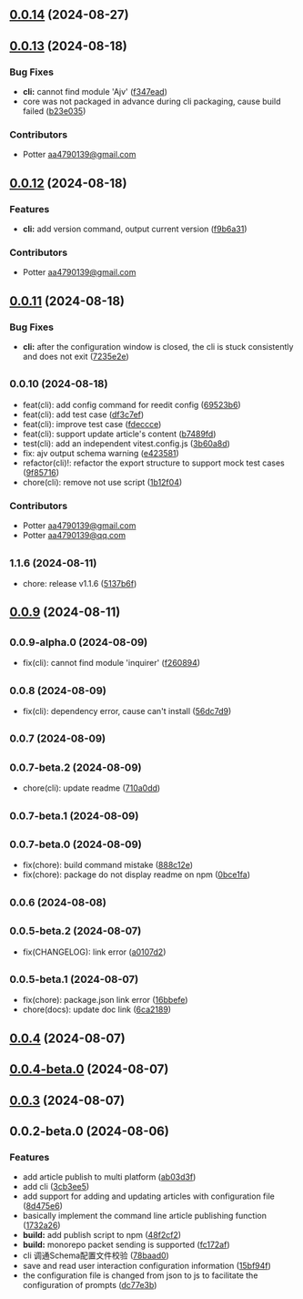 ## [0.0.14](https://github.com/artipub/artipub/compare/cli@0.0.13...cli@0.0.14) (2024-08-27)



## [0.0.13](https://github.com/artipub/artipub/compare/cli@0.0.12...cli@0.0.13) (2024-08-18)


### Bug Fixes

* **cli:** cannot find module 'Ajv' ([f347ead](https://github.com/artipub/artipub/commit/f347ead1f107b5190fcb205c1990b736b49e408f))
* core was not packaged in advance during cli packaging, cause build failed ([b23e035](https://github.com/artipub/artipub/commit/b23e0352d0a82d82015cd25ddc1081857e86bb4d))




### Contributors

- Potter <aa4790139@gmail.com>



## [0.0.12](https://github.com/artipub/artipub/compare/cli@0.0.11...cli@0.0.12) (2024-08-18)


### Features

* **cli:** add version command, output current version ([f9b6a31](https://github.com/artipub/artipub/commit/f9b6a316d49df2c502ad9978592f9e15993c2266))




### Contributors

- Potter <aa4790139@gmail.com>



## [0.0.11](https://github.com/artipub/artipub/compare/cli@0.0.10...cli@0.0.11) (2024-08-18)


### Bug Fixes

* **cli:** after the configuration window is closed, the cli is stuck consistently and does not exit ([7235e2e](https://github.com/artipub/artipub/commit/7235e2ec8f6fe7dd1a70ba46b8856c5b723d95d6))



## <small>0.0.10 (2024-08-18)</small>

* feat(cli): add config command for reedit config ([69523b6](https://github.com/artipub/artipub/commit/69523b6fbb9db9efa8cdde133102f39cd792e015))
* feat(cli): add test case ([df3c7ef](https://github.com/artipub/artipub/commit/df3c7efa5ea6fd68cf5f15a0fd63254c7eefcb9f))
* feat(cli): improve test case ([fdeccce](https://github.com/artipub/artipub/commit/fdeccce282254be327b60a82d32bb0209f600f6c))
* feat(cli): support update article's content ([b7489fd](https://github.com/artipub/artipub/commit/b7489fd5a5d63e7886997615231eee23f097de1b))
* test(cli): add an independent vitest.config.js ([3b60a8d](https://github.com/artipub/artipub/commit/3b60a8d86cd80ebabfa84d79f24559e304eb56c6))
* fix: ajv output schema warning ([e423581](https://github.com/artipub/artipub/commit/e423581bbc80bc9f3d9f6736ef2644165a321695))
* refactor(cli)!:  refactor the export structure to support mock test cases ([9f85716](https://github.com/artipub/artipub/commit/9f85716588e1b6cf130112fb5e9e4cb2a82779bc))
* chore(cli):  remove not use script ([1b12f04](https://github.com/artipub/artipub/commit/1b12f04d66311b8ef4084215d61bad9938be8269))




### Contributors

- Potter <aa4790139@gmail.com>
- Potter <aa4790139@qq.com>



## <small>1.1.6 (2024-08-11)</small>

* chore: release v1.1.6 ([5137b6f](https://github.com/artipub/artipub/commit/5137b6f3f59e952df84854c81cf72121c361e0ec))



## [0.0.9](https://github.com/artipub/artipub/compare/cli@0.0.9-alpha.0...cli@0.0.9) (2024-08-11)



## <small>0.0.9-alpha.0 (2024-08-09)</small>

* fix(cli): cannot find module 'inquirer' ([f260894](https://github.com/artipub/artipub/commit/f260894c1decff79cafc86c4116190d53a2d7d95))



## <small>0.0.8 (2024-08-09)</small>

* fix(cli): dependency error, cause can't install ([56dc7d9](https://github.com/artipub/artipub/commit/56dc7d9b1845bc093cffda926004be5bd31a2a9a))



## <small>0.0.7 (2024-08-09)</small>




## <small>0.0.7-beta.2 (2024-08-09)</small>

* chore(cli): update readme ([710a0dd](https://github.com/artipub/artipub/commit/710a0dd76d59ba765bb7032a80ed3539d00ebd14))



## <small>0.0.7-beta.1 (2024-08-09)</small>




## <small>0.0.7-beta.0 (2024-08-09)</small>

* fix(chore): build command mistake ([888c12e](https://github.com/artipub/artipub/commit/888c12e045d14b0a74922237dc598923cb831d84))
* fix(chore): package do not display readme on npm ([0bce1fa](https://github.com/artipub/artipub/commit/0bce1fac0020db6377d2a8f0172f08ee2da26e12))



## <small>0.0.6 (2024-08-08)</small>




## <small>0.0.5-beta.2 (2024-08-07)</small>

* fix(CHANGELOG): link error ([a0107d2](https://github.com/artipub/artipub/commit/a0107d26fd9fa157923118cb0977ce35a31f5511))



## <small>0.0.5-beta.1 (2024-08-07)</small>

* fix(chore): package.json link error ([16bbefe](https://github.com/artipub/artipub/commit/16bbefe4b89b2e329db14eccdc265dc3a23c836c))
* chore(docs):  update doc link ([6ca2189](https://github.com/artipub/artipub/commit/6ca21893dbf234dba83239aae61de332c4a14a08))



## [0.0.4](https://github.com/artipub/artipub/compare/cli@0.0.4-beta.0...cli@0.0.4) (2024-08-07)



## [0.0.4-beta.0](https://github.com/artipub/artipub/compare/cli@0.0.3...cli@0.0.4-beta.0) (2024-08-07)



## [0.0.3](https://github.com/artipub/artipub/compare/cli@0.0.2-beta.0...cli@0.0.3) (2024-08-07)



## 0.0.2-beta.0 (2024-08-06)


### Features

* add article publish to multi platform ([ab03d3f](https://github.com/artipub/artipub/commit/ab03d3f4dcc743252d916174b7cf76761555def3))
* add cli ([3cb3ee5](https://github.com/artipub/artipub/commit/3cb3ee5d744fd475181bfb06c2a60a0855d80eab))
* add support for adding and updating articles with configuration file ([8d475e6](https://github.com/artipub/artipub/commit/8d475e6568afaa11e5388bd8b7947dee1d175911))
* basically implement the command line article publishing function ([1732a26](https://github.com/artipub/artipub/commit/1732a262676087adc6decf5aaa719f93cb65a1ba))
* **build:** add publish script to npm ([48f2cf2](https://github.com/artipub/artipub/commit/48f2cf274db8468f242a7edad3ae8b24da4b8325))
* **build:** monorepo packet sending is supported ([fc172af](https://github.com/artipub/artipub/commit/fc172af5322c68e11382ab1cab87bd826f3aefd5))
* cli 调通Schema配置文件校验 ([78baad0](https://github.com/artipub/artipub/commit/78baad074cdc97fd98db8860034f643de5a04835))
* save and read user interaction configuration information ([15bf94f](https://github.com/artipub/artipub/commit/15bf94febc8448e4e4d93fbcebf9f763ed58ae30))
* the configuration file is changed from json to js to facilitate the configuration of prompts ([dc77e3b](https://github.com/artipub/artipub/commit/dc77e3b628e1fd34465965892cf8ca7ca560d475))



